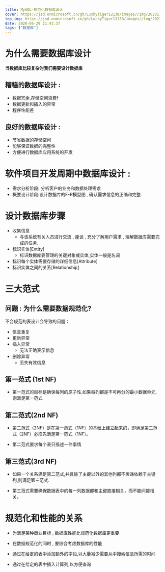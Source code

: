 ```yaml
---
title: MySQL-规范化数据库设计
cover: https://jsd.onmicrosoft.cn/gh/LuckyTiger12138/images//img/202311121853868.png
top_img: https://jsd.onmicrosoft.cn/gh/LuckyTiger12138/images//img/202311101346217.webp
date: 2020-06-29 21:43:37
tags: ["数据库"]
---
```


# 为什么需要数据库设计

**当数据库比较复杂时我们需要设计数据库**

## **糟糕的数据库设计 :**

- 数据冗余,存储空间浪费f
- 数据更新和插入的异常
- 程序性能差

## **良好的数据库设计 :**

- 节省数据的存储空间
- 能够保证数据的完整性
- 方便进行数据库应用系统的开发

# **软件项目开发周期中数据库设计 :**

- 需求分析阶段: 分析客户的业务和数据处理需求
- 概要设计阶段:设计数据库的E-R模型图 , 确认需求信息的正确和完整.

# **设计数据库步骤**

- 收集信息
  - 与该系统有关人员进行交流 , 座谈 , 充分了解用户需求 , 理解数据库需要完成的任务.
- 标识实体[Entity]
  - 标识数据库要管理的关键对象或实体,实体一般是名词
- 标识每个实体需要存储的详细信息[Attribute]
- 标识实体之间的关系[Relationship]

# 三大范式

##  问题 : 为什么需要数据规范化?

不合规范的表设计会导致的问题：

- 信息重复
- 更新异常
- 插入异常
  - 无法正确表示信息
- 删除异常
  - 丢失有效信息

## 第一范式 (1st NF)

- 第一范式的目标是确保每列的原子性,如果每列都是不可再分的最小数据单元,则满足第一范式

## 第二范式(2nd NF)

- 第二范式（2NF）是在第一范式（1NF）的基础上建立起来的，即满足第二范式（2NF）必须先满足第一范式（1NF）。

- 第二范式要求每个表只描述一件事情

## 第三范式(3rd NF)

- 如果一个关系满足第二范式,并且除了主键以外的其他列都不传递依赖于主键列,则满足第三范式.

- 第三范式需要确保数据表中的每一列数据都和主键直接相关，而不能间接相关。

# 规范化和性能的关系

+ 为满足某种商业目标 , 数据库性能比规范化数据库更重要

+ 在数据规范化的同时 , 要综合考虑数据库的性能

+ 通过在给定的表中添加额外的字段,以大量减少需要从中搜索信息所需的时间

+ 通过在给定的表中插入计算列,以方便查询
